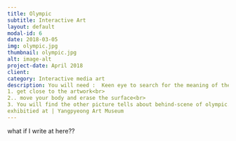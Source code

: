 ```yaml
---
title: Olympic
subtitle: Interactive Art
layout: default
modal-id: 6
date: 2018-03-05
img: olympic.jpg
thumbnail: olympic.jpg
alt: image-alt
project-date: April 2018
client: 
category: Interactive media art
description: You will need :  Keen eye to search for the meaning of the images.<br>The Purpose of the work: Is Olympic really for a peace ? How much does a country spend budget to hold an olympic?<br>The procedure:<br>
1. get close to the artwork<br>
2.. move your body and erase the surface<br>
3. You will find the other picture tells about behind-scene of olympic. <br>   <br>
exhibitied at | Yangpyeong Art Museum
---
```

what if I write at here??
